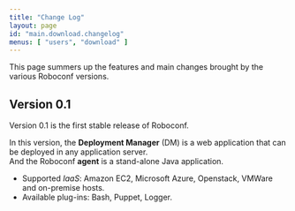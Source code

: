 ```yaml
---
title: "Change Log"
layout: page
id: "main.download.changelog"
menus: [ "users", "download" ]
---
```


This page summers up the features and main changes brought by the various Roboconf versions.


## Version 0.1

Version 0.1 is the first stable release of Roboconf.  

In this version, the **Deployment Manager** (DM) is a web application that can be deployed in any application server.  
And the Roboconf **agent** is a stand-alone Java application.

* Supported *IaaS*: Amazon EC2, Microsoft Azure, Openstack, VMWare and on-premise hosts.
* Available plug-ins: Bash, Puppet, Logger.
